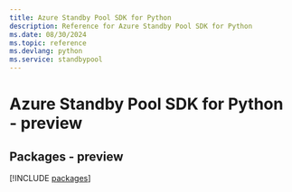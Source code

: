 ```yaml
---
title: Azure Standby Pool SDK for Python
description: Reference for Azure Standby Pool SDK for Python
ms.date: 08/30/2024
ms.topic: reference
ms.devlang: python
ms.service: standbypool
---
```

# Azure Standby Pool SDK for Python - preview
## Packages - preview
[!INCLUDE [packages](standby-pool-index.md)]